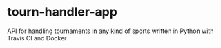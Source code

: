 # tourn-handler-app
API for handling tournaments in any kind of sports written in Python with Travis CI and Docker
